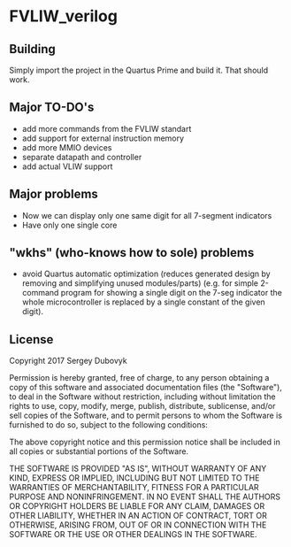 # FVLIW_verilog

## Building

Simply import the project in the Quartus Prime and build it. That should work.

## Major TO-DO's

- add more commands from the FVLIW standart
- add support for external instruction memory
- add more MMIO devices
- separate datapath and controller
- add actual VLIW support 

## Major problems

- Now we can display only one same digit for all 7-segment indicators
- Have only one single core

## "wkhs" (who-knows how to sole) problems

- avoid Quartus automatic optimization (reduces generated design by removing and simplifying unused modules/parts) (e.g. for simple 2-command program for showing a single digit on the 7-seg indicator the whole microcontroller is replaced by a single constant of the given digit).

## License

Copyright 2017 Sergey Dubovyk

Permission is hereby granted, free of charge, to any person obtaining a copy of this software and associated documentation files (the "Software"), to deal in the Software without restriction, including without limitation the rights to use, copy, modify, merge, publish, distribute, sublicense, and/or sell copies of the Software, and to permit persons to whom the Software is furnished to do so, subject to the following conditions:

The above copyright notice and this permission notice shall be included in all copies or substantial portions of the Software.

THE SOFTWARE IS PROVIDED "AS IS", WITHOUT WARRANTY OF ANY KIND, EXPRESS OR IMPLIED, INCLUDING BUT NOT LIMITED TO THE WARRANTIES OF MERCHANTABILITY, FITNESS FOR A PARTICULAR PURPOSE AND NONINFRINGEMENT. IN NO EVENT SHALL THE AUTHORS OR COPYRIGHT HOLDERS BE LIABLE FOR ANY CLAIM, DAMAGES OR OTHER LIABILITY, WHETHER IN AN ACTION OF CONTRACT, TORT OR OTHERWISE, ARISING FROM, OUT OF OR IN CONNECTION WITH THE SOFTWARE OR THE USE OR OTHER DEALINGS IN THE SOFTWARE.
